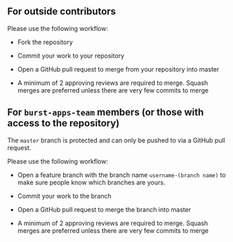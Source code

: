 ## For outside contributors

Please use the following workflow:

* Fork the repository

* Commit your work to your repository

* Open a GitHub pull request to merge from your repository into master

* A minimum of 2 approving reviews are required to merge. Squash merges are preferred unless there are very few commits to merge

## For `burst-apps-team` members (or those with access to the repository)

The `master` branch is protected and can only be pushed to via a GitHub pull request.

Please use the following workflow:

* Open a feature branch with the branch name `username-(branch name)` to make sure people know which branches are yours.

* Commit your work to the branch

* Open a GitHub pull request to merge the branch into master

* A minimum of 2 approving reviews are required to merge. Squash merges are preferred unless there are very few commits to merge
